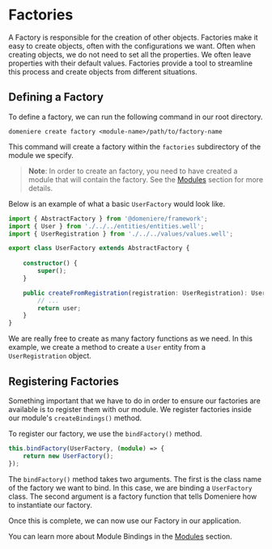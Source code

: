 # Factories
A Factory is responsible for the creation of other objects. Factories make it easy to create objects, often with the configurations we want. Often when creating objects, we do not need to set all the properties. We often leave properties with their default values. Factories provide a tool to streamline this process and create objects from different situations.

## Defining a Factory
To define a factory, we can run the following command in our root directory.
```
domeniere create factory <module-name>/path/to/factory-name
```
This command will create a factory within the `factories` subdirectory of the module we specify. 

> **Note**: In order to create an factory, you need to have created a module that will contain the factory. See the [Modules](./modules) section for more details.

Below is an example of what a basic `UserFactory` would look like.
```ts
import { AbstractFactory } from '@domeniere/framework';
import { User } from './../../entities/entities.well';
import { UserRegistration } from './../../values/values.well';

export class UserFactory extends AbstractFactory {
    
    constructor() {
        super();
    }

    public createFromRegistration(registration: UserRegistration): User {
        // ...
        return user;
    }
}
```
We are really free to create as many factory functions as we need. In this example, we create a method to create a `User` entity from a `UserRegistration` object.

## Registering Factories
Something important that we have to do in order to ensure our factories are available is to register them with our module. We register factories inside our module's `createBindings()` method.

To register our factory, we use the `bindFactory()` method.
```ts
this.bindFactory(UserFactory, (module) => {
    return new UserFactory();
});
```
The `bindFactory()` method takes two arguments. The first is the class name of the factory we want to bind. In this case, we are binding a `UserFactory` class. The second argument is a factory function that tells Domeniere how to instantiate our factory. 

Once this is complete, we can now use our Factory in our application.

You can learn more about Module Bindings in the [Modules](./modules) section.